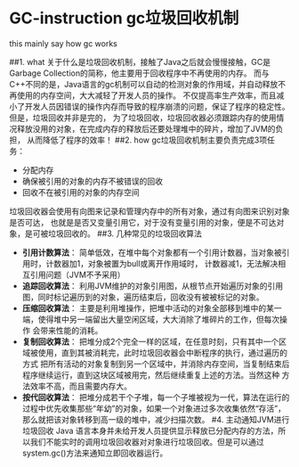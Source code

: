 # GC-instruction  gc垃圾回收机制
this mainly say how gc works

##1. what 
关于什么是垃圾回收机制，接触了Java之后就会慢慢接触，GC是Garbage Collection的简称，他主要用于回收程序中不再使用的内存。
而与C++不同的是，Java语言的gc机制可以自动的检测对象的作用域，并自动释放不再使用的内存空间，大大减轻了开发人员的操作。
不仅提高率生产效率，而且减小了开发人员因错误的操作内存而导致的程序崩溃的问题，保证了程序的稳定性。但是，垃圾回收并非是完的，
为了垃圾回收，垃圾回收器必须跟踪内存的使用情况释放没用的对象，在完成内存的释放后还要处理堆中的碎片，增加了JVM的负担，
从而降低了程序的效率！
##2. how 
gc垃圾回收机制主要负责完成3项任务：
* 分配内存
* 确保被引用的对象的内存不被错误的回收
* 回收不在被引用的对象的内存空间 

垃圾回收器会使用有向图来记录和管理内存中的所有对象，通过有向图来识别对象是否可达，
也就是是否又变量引用它，对于没有变量引用的对象，便是不可达对象，是可被垃圾回收的。
##3. 几种常见的垃圾回收算法
* **引用计数算法**：
简单低效，在堆中每个对象都有一个引用计数器，当对象被引用时，计数器加1，对象被置为bull或离开作用域时，
计数器减1，无法解决相互引用问题（JVM不予采用）
* **追踪回收算法**：
利用JVM维护的对象引用图，从根节点开始遍历对象的引用图，同时标记遍历到的对象，遍历结束后，回收没有被被标记的对象。
* **压缩回收算法**：
主要是利用堆操作，把堆中活动的对象全部移到堆中的某一端，使得堆中另一端留出大量空闲区域，大大消除了堆碎片的工作，但每次操作
会带来性能的消耗。
* **复制回收算法**：
把堆分成2个完全一样的区域，在任意时刻，只有其中一个区域被使用，直到其被消耗完，此时垃圾回收器会中断程序的执行，通过遍历的方式
把所有活动的对象复制到另一个区域中，并消除内存空间，当复制结束后程序继续运行，直到这块区域被用完，然后继续重复上述的方法。当然这种
方法效率不高，而且需要内存大。
* **按代回收算法**：
把堆分成若干个子堆，每一个子堆被视为一代，算法在运行的过程中优先收集那些“年幼”的对象，如果一个对象进过多次收集依然“存活”，
那么就把该对象转移到高一级的堆中，减少扫描次数。
#4. 主动通知JVM进行垃圾回收
Java 语言本身并未给开发人员提供显示释放已分配内存的方法，所以我们不能实时的调用垃圾回收器对对象进行垃圾回收。但是可以通过system.gc()方法来通知立即回收器运行。

